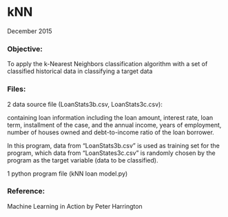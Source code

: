 # kNN
December 2015
### Objective:
To apply the k-Nearest Neighbors classification algorithm with a set of classified historical data in classifying a target data


### Files:

2 data source file (LoanStats3b.csv, LoanStats3c.csv): 

containing loan information including the loan amount, interest rate, loan term, installment of the case, and the annual income, years of employment, number of houses owned and debt-to-income ratio of the loan borrower.

In this program, data from “LoanStats3b.csv” is used as training set for the program, which data from “LoanStates3c.csv” is randomly chosen by the program as the target variable (data to be classified).

1 python program file (kNN loan model.py)


### Reference: 
Machine Learning in Action by Peter Harrington
